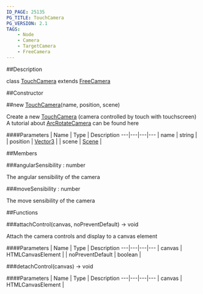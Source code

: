 ```yaml
---
ID_PAGE: 25135
PG_TITLE: TouchCamera
PG_VERSION: 2.1
TAGS:
    - Node
    - Camera
    - TargetCamera
    - FreeCamera
---
```

##Description

class [TouchCamera](/classes/2.2-alpha/TouchCamera) extends [FreeCamera](/classes/2.2-alpha/FreeCamera)



##Constructor

##new [TouchCamera](/classes/2.2-alpha/TouchCamera)(name, position, scene)

Create a new [TouchCamera](/classes/2.2-alpha/TouchCamera) (camera controlled by touch with touchscreen)
A tutorial about [ArcRotateCamera](/classes/2.2-alpha/ArcRotateCamera) can be found here

####Parameters
 | Name | Type | Description
---|---|---|---
 | name | string | 
 | position | [Vector3](/classes/2.2-alpha/Vector3) | 
 | scene | [Scene](/classes/2.2-alpha/Scene) | 

##Members

###angularSensibility : number

The angular sensibility of the camera

###moveSensibility : number

The move sensibility of the camera

##Functions

###attachControl(canvas, noPreventDefault) &rarr; void

Attach the camera controls and display to a canvas element

####Parameters
 | Name | Type | Description
---|---|---|---
 | canvas | HTMLCanvasElement | 
 | noPreventDefault | boolean | 

###detachControl(canvas) &rarr; void



####Parameters
 | Name | Type | Description
---|---|---|---
 | canvas | HTMLCanvasElement | 

